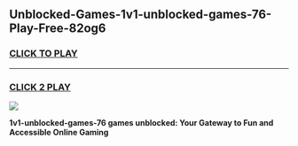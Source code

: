 
## Unblocked-Games-1v1-unblocked-games-76-Play-Free-82og6
<h3>
<a href="https://premium76.site?title=1v1-unblocked-games-76&ref=19M">CLICK TO PLAY</a></h3>
<hr>

<h3>
<a href="https://premium76.site?title=1v1-unblocked-games-76&ref=19M">CLICK 2 PLAY</a>
  
</h3>

<a href="https://premium76.site?title=1v1-unblocked-games-76&ref=19M"><img src="https://clearcache.store/games.png"></a>


**1v1-unblocked-games-76 games unblocked: Your Gateway to Fun and Accessible Online Gaming**
